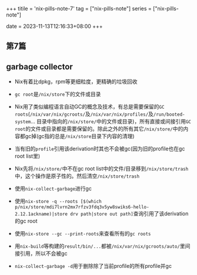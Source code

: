 +++
titile = 'nix-pills-note-7'
tag = ["nix-pills-note"]
series = ["nix-pills-note"]

date = 2023-11-13T12:16:33+08:00
+++



## 第7篇
## garbage collector

- Nix有着比dpkg，rpm等更细粒度，更精确的垃圾回收
- `gc root`是`/nix/store`下的文件或目录
- Nix用了类似编程语言自动GC的概念及技术，有总是需要保留的`GC roots`(`/nix/var/nix/gcroots/`及`/nix/var/nix/profiles/`及`/run/booted-system`... 目录中指向的`/nix/store/`中的文件或目录)，所有直接或间接引用`GC root`的文件或目录都是需要保留的。除此之外的所有其它`/nix/store/`中的内容都gc掉(gc指的总是`/nix/store`目录下内容的清理)
- 当有旧的`profile`引用该derivation时其也不会被gc(因为旧的profile也在gc root list里)
- Nix先将`/nix/store/`中不在gc root list中的文件/目录移到`/nix/store/trash`中，这个操作是原子性的。然后清空`/nix/store/trash`

- 使用`nix-collect-garbage`进行gc
- 使用`nix-store -q --roots [$(which p/nix/store/mdi7lvrn2mx7rfzv3fdq3v5yw8swiks6-hello-2.12.1ackname)|store drv path|store out path]`查询引用了该derivation的gc root
- 使用`nix-store --gc --print-roots`来查看所有的`gc roots`

- 用`nix-build`等构建的`result/bin/...`都被`/nix/var/nix/gcroots/auto/`里间接引用，所以不会被gc

- `nix-collect-garbage -d`用于删除除了当前profile的所有profile并gc

